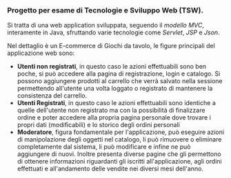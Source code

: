 ### Progetto per esame di Tecnologie e Sviluppo Web (TSW).
Si tratta di una web application sviluppata, seguendo il _modello MVC_, interamente in Java, sfruttando varie tecnologie come _Servlet_, _JSP_ e _Json_.

Nel dettaglio è un E-commerce di Giochi da tavolo, le figure principali del applicazione web sono:

- **Utenti non registrati**, in questo caso le azioni effettuabili sono ben poche, si può accedere alla pagina di registrazione, login e catalogo. Si possono aggiungere prodotti al carrello che verrà salvato nella sessione permettendo all'utente una volta loggato o registrato di mantenere la consistenza del carrello.
- **Utenti Registrati**, in questo caso le azioni effettuabili sono identiche a quelle dell'utente non registrato ma con la possibilità di finalizzare ordine e poter accedere alla propria pagina personale dove trovare i propri dati (modificabili) e lo storico degli ordini personali
- **Moderatore**, figura fondamentale per l'applicazione, può eseguire azioni di manipolazione degli oggetti nel catalogo, li può rimuovere o eliminare completamente dal sistema, li può modificare e infine ne può aggiungere di nuovi. Inoltre presenta diverse pagine che gli permettono di ottenere informazioni riguardanti gli iscritti all'applicazione, agli ordini effettuati e all'andamento delle vendite nei diversi mesi dell'anno.
